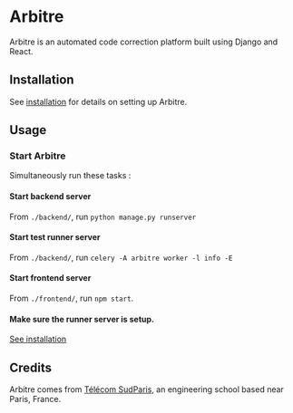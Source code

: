 # Arbitre

Arbitre is an automated code correction platform built using Django and React.

## Installation

See [installation](./config/README.md) for details on setting up Arbitre.

## Usage

### Start Arbitre

Simultaneously run these tasks :

#### Start backend server

From `./backend/`, run `python manage.py runserver`

#### Start test runner server

From `./backend/`, run `celery -A arbitre worker -l info -E`

#### Start frontend server

From `./frontend/`, run `npm start`.

#### Make sure the runner server is setup.

[See installation](./config/README.md)

## Credits

Arbitre comes from [Télécom SudParis](https://www.telecom-sudparis.eu/), an engineering school based near Paris, France.
